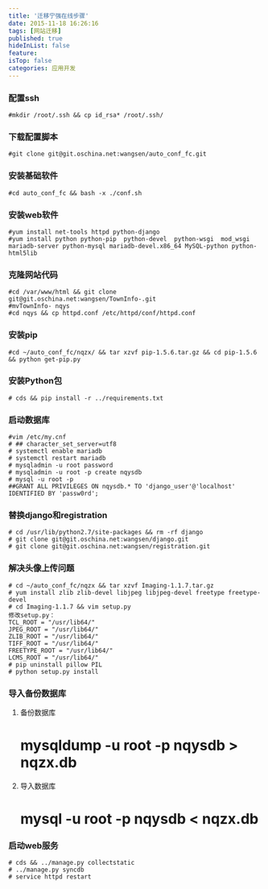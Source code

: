 ```yaml
---
title: '迁移宁强在线步骤'
date: 2015-11-18 16:26:16
tags: [网站迁移]
published: true
hideInList: false
feature: 
isTop: false
categories: 应用开发
---
```


### 配置ssh

    #mkdir /root/.ssh && cp id_rsa* /root/.ssh/
    

### 下载配置脚本

    #git clone git@git.oschina.net:wangsen/auto_conf_fc.git
    

### 安装基础软件

    #cd auto_conf_fc && bash -x ./conf.sh
    

### 安装web软件

    #yum install net-tools httpd python-django                                   
    #yum install python python-pip  python-devel  python-wsgi  mod_wsgi   mariadb-server python-mysql mariadb-devel.x86_64 MySQL-python python-html5lib
    

### 克隆网站代码

    #cd /var/www/html && git clone git@git.oschina.net:wangsen/TownInfo-.git
    #mvTownInfo- nqys
    #cd nqys && cp httpd.conf /etc/httpd/conf/httpd.conf
    

### 安装pip

    #cd ~/auto_conf_fc/nqzx/ && tar xzvf pip-1.5.6.tar.gz && cd pip-1.5.6 && python get-pip.py
    

### 安装Python包

    # cds && pip install -r ../requirements.txt
    

### 启动数据库

    #vim /etc/my.cnf
    # ## character_set_server=utf8
    # systemctl enable mariadb
    # systemctl restart mariadb
    # mysqladmin -u root password
    # mysqladmin -u root -p create nqysdb
    # mysql -u root -p
    ##GRANT ALL PRIVILEGES ON nqysdb.* TO 'django_user'@'localhost' IDENTIFIED BY 'passw0rd'; 
    

### 替换django和registration

    # cd /usr/lib/python2.7/site-packages && rm -rf django
    # git clone git@git.oschina.net:wangsen/django.git
    # git clone git@git.oschina.net:wangsen/registration.git
    

### 解决头像上传问题

    # cd ~/auto_conf_fc/nqzx && tar xzvf Imaging-1.1.7.tar.gz
    # yum install zlib zlib-devel libjpeg libjpeg-devel freetype freetype-devel
    # cd Imaging-1.1.7 && vim setup.py
    修改setup.py：
    TCL_ROOT = "/usr/lib64/"
    JPEG_ROOT = "/usr/lib64/"
    ZLIB_ROOT = "/usr/lib64/"
    TIFF_ROOT = "/usr/lib64/"
    FREETYPE_ROOT = "/usr/lib64/"
    LCMS_ROOT = "/usr/lib64/"
    # pip uninstall pillow PIL
    # python setup.py install
    

### 导入备份数据库

1.  备份数据库

    # mysqldump -u root -p nqysdb > nqzx.db
    

1.  导入数据库

    # mysql -u root -p nqysdb < nqzx.db
    

### 启动web服务

    # cds && ../manage.py collectstatic
    # ../manage.py syncdb
    # service httpd restart